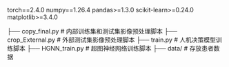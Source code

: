 
torch==2.4.0
numpy==1.26.4
pandas>=1.3.0
scikit-learn>=0.24.0
matplotlib>=3.4.0



├── copy_final.py          # 内部训练集和测试集影像预处理脚本
├── crop_External.py       # 外部测试集影像预处理脚本
├── train.py               # 人机决策模型训练脚本
├── HGNN_train.py          # 超图神经网络训练脚本
├── data/                  # 存放患者数据



